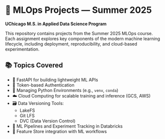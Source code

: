 # 🧠 MLOps Projects — Summer 2025  
**UChicago M.S. in Applied Data Science Program**

This repository contains projects from the Summer 2025 MLOps course. Each assignment explores key components of the modern machine learning lifecycle, including deployment, reproducibility, and cloud-based experimentation.

## 📚 Topics Covered
- 🚀 FastAPI for building lightweight ML APIs  
- 🔐 Token-based Authentication  
- 🧪 Managing Python Environments (e.g., `venv`, `conda`)  
- ☁️ Cloud Computing for scalable training and inference  (GCS, AWS)
- 🗃️ Data Versioning Tools:  
  - LakeFS  
  - Git LFS  
  - DVC (Data Version Control)  
- 🧱 ML Pipelines and Experiment Tracking in Databricks  
- 🏪 Feature Store integration with ML workflows
